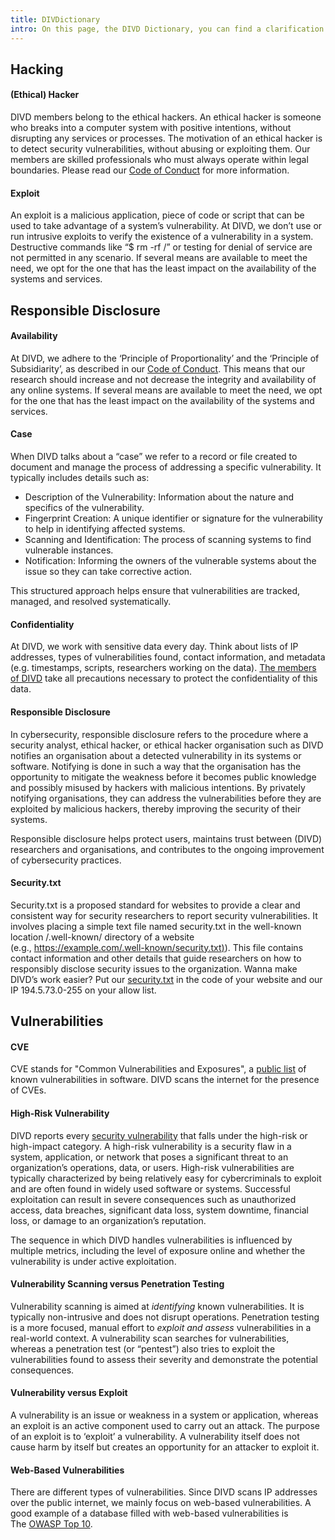 ```yaml
---
title: DIVDictionary
intro: On this page, the DIVD Dictionary, you can find a clarification of the cyber security words and phrases you can find on our website. The DIVDictionary intends to explain what each of the words specifically means for DIVD.
---
```


## Hacking

#### **(Ethical) Hacker**

DIVD members belong to the ethical hackers. An ethical hacker is someone who breaks into a computer system with positive intentions, without disrupting any services or processes. The motivation of an ethical hacker is to detect security vulnerabilities, without abusing or exploiting them. Our members are skilled professionals who must always operate within legal boundaries. Please read our [Code of Conduct](https://www.divd.nl/what-we-do/code-of-conduct/) for more information.

#### **Exploit**

An exploit is a malicious application, piece of code or script that can be used to take advantage of a system’s vulnerability. At DIVD, we don’t use or run intrusive exploits to verify the existence of a vulnerability in a system. Destructive commands like “$ rm -rf /” or testing for denial of service are not permitted in any scenario. If several means are available to meet the need, we opt for the one that has the least impact on the availability of the systems and services.

## **Responsible Disclosure**

#### **Availability**

At DIVD, we adhere to the ‘Principle of Proportionality’ and the ‘Principle of Subsidiarity’, as described in our [Code of Conduct](https://www.divd.nl/what-we-do/code-of-conduct/). This means that our research should increase and not decrease the integrity and availability of any online systems. If several means are available to meet the need, we opt for the one that has the least impact on the availability of the systems and services.

####

#### **Case**

When DIVD talks about a “case” we refer to a record or file created to document and manage the process of addressing a specific vulnerability. It typically includes details such as:

- Description of the Vulnerability: Information about the nature and specifics of the vulnerability.
- Fingerprint Creation: A unique identifier or signature for the vulnerability to help in identifying affected systems.
- Scanning and Identification: The process of scanning systems to find vulnerable instances.
- Notification: Informing the owners of the vulnerable systems about the issue so they can take corrective action.

This structured approach helps ensure that vulnerabilities are tracked, managed, and resolved systematically.

#### **Confidentiality**

At DIVD, we work with sensitive data every day. Think about lists of IP addresses, types of vulnerabilities found, contact information, and metadata (e.g. timestamps, scripts, researchers working on the data). [The members of DIVD](https://www.divd.nl/who-we-are/team/) take all precautions necessary to protect the confidentiality of this data.

#### **Responsible Disclosure**

In cybersecurity, responsible disclosure refers to the procedure where a security analyst, ethical hacker, or ethical hacker organisation such as DIVD notifies an organisation about a detected vulnerability in its systems or software. Notifying is done in such a way that the organisation has the opportunity to mitigate the weakness before it becomes public knowledge and possibly misused by hackers with malicious intentions. By privately notifying organisations, they can address the vulnerabilities before they are exploited by malicious hackers, thereby improving the security of their systems.

Responsible disclosure helps protect users, maintains trust between (DIVD) researchers and organisations, and contributes to the ongoing improvement of cybersecurity practices.

#### **Security.txt**

Security.txt is a proposed standard for websites to provide a clear and consistent way for security researchers to report security vulnerabilities. It involves placing a simple text file named security.txt in the well-known location /.well-known/ directory of a website (e.g., [https://example.com/.well-known/security.txt)](https://example.com/.well-known/security.txt)). This file contains contact information and other details that guide researchers on how to responsibly disclose security issues to the organization. Wanna make DIVD’s work easier? Put our [security.txt](https://securitytxt.org/) in the code of your website and our IP 194.5.73.0-255 on your allow list.

####

## Vulnerabilities

#### CVE

CVE stands for "Common Vulnerabilities and Exposures", a [public list](https://cve.mitre.org/cve/search_cve_list.html) of known vulnerabilities in software. DIVD scans the internet for the presence of CVEs.

#### **High-Risk Vulnerability**

DIVD reports every [security vulnerability](https://www.divd.nl/why-our-work-matters/) that falls under the high-risk or high-impact category. A high-risk vulnerability is a security flaw in a system, application, or network that poses a significant threat to an organization’s operations, data, or users. High-risk vulnerabilities are typically characterized by being relatively easy for cybercriminals to exploit and are often found in widely used software or systems. Successful exploitation can result in severe consequences such as unauthorized access, data breaches, significant data loss, system downtime, financial loss, or damage to an organization’s reputation.

The sequence in which DIVD handles vulnerabilities is influenced by multiple metrics, including the level of exposure online and whether the vulnerability is under active exploitation.

#### **Vulnerability Scanning versus Penetration Testing**

Vulnerability scanning is aimed at *identifying* known vulnerabilities. It is typically non-intrusive and does not disrupt operations. Penetration testing is a more focused, manual effort to *exploit and assess* vulnerabilities in a real-world context. A vulnerability scan searches for vulnerabilities, whereas a penetration test (or “pentest”) also tries to exploit the vulnerabilities found to assess their severity and demonstrate the potential consequences.

#### **Vulnerability versus Exploit**

A vulnerability is an issue or weakness in a system or application, whereas an exploit is an active component used to carry out an attack. The purpose of an exploit is to ‘exploit’ a vulnerability. A vulnerability itself does not cause harm by itself but creates an opportunity for an attacker to exploit it.

#### **Web-Based Vulnerabilities**

There are different types of vulnerabilities. Since DIVD scans IP addresses over the public internet, we mainly focus on web-based vulnerabilities. A good example of a database filled with web-based vulnerabilities is The [OWASP Top 10](https://owasp.org/www-project-top-ten/).
